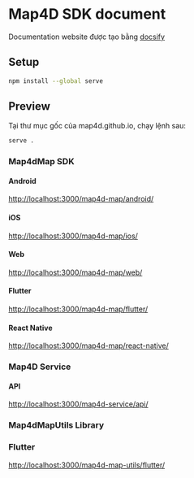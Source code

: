 # Map4D SDK document

Documentation website được tạo bằng [docsify](https://docsify.js.org/)

## Setup

```bash
npm install --global serve
```

## Preview

Tại thư mục gốc của map4d.github.io, chạy lệnh sau:

```bash
serve .
```

### Map4dMap SDK

#### Android

<http://localhost:3000/map4d-map/android/>

#### iOS

<http://localhost:3000/map4d-map/ios/>

#### Web

<http://localhost:3000/map4d-map/web/>

#### Flutter

<http://localhost:3000/map4d-map/flutter/>

#### React Native

<http://localhost:3000/map4d-map/react-native/>


### Map4D Service

#### API

<http://localhost:3000/map4d-service/api/>


### Map4dMapUtils Library

### Flutter

<http://localhost:3000/map4d-map-utils/flutter/>